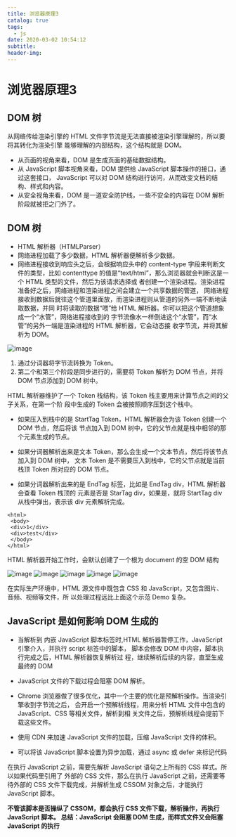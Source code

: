 ```yaml
---
title: 浏览器原理3
catalog: true
tags:
  - js
date: 2020-03-02 10:54:12
subtitle:
header-img:
---
```


# 浏览器原理3

## DOM 树
从⽹络传给渲染引擎的 HTML ⽂件字节流是⽆法直接被渲染引擎理解的，所以要将其转化为渲染引擎
能够理解的内部结构，这个结构就是 DOM。
- 从⻚⾯的视⻆来看，DOM 是⽣成⻚⾯的基础数据结构。
- 从 JavaScript 脚本视⻆来看，DOM 提供给 JavaScript 脚本操作的接⼝，通过这套接⼝，
JavaScript 可以对 DOM 结构进⾏访问，从⽽改变⽂档的结构、样式和内容。
- 从安全视⻆来看，DOM 是⼀道安全防护线，⼀些不安全的内容在 DOM 解析阶段就被拒之⻔外了。

## DOM 树
- HTML 解析器（HTMLParser）
- ⽹络进程加载了多少数据，HTML 解析器便解析多少数据。
- ⽹络进程接收到响应头之后，会根据响应头中的 content-type 字段来判断⽂件的类型，⽐如 contenttype
的值是“text/html”，那么浏览器就会判断这是⼀个 HTML 类型的⽂件，然后为该请求选择或
者创建⼀个渲染进程。渲染进程准备好之后，⽹络进程和渲染进程之间会建⽴⼀个共享数据的管道，
⽹络进程接收到数据后就往这个管道⾥⾯放，⽽渲染进程则从管道的另外⼀端不断地读取数据，并同
时将读取的数据“喂”给 HTML 解析器。你可以把这个管道想象成⼀个“⽔管”，⽹络进程接收到的
字节流像⽔⼀样倒进这个“⽔管”，⽽“⽔管”的另外⼀端是渲染进程的 HTML 解析器，它会动态接
收字节流，并将其解析为 DOM。

![image](https://taojiangcb.github.io/jtblogs/article/%E6%B5%8F%E8%A7%88%E5%99%A8%E5%8E%9F%E7%90%863/WeChat52ad8493db2f402c53499c60012992c3.png)

1. 通过分词器将字节流转换为 Token。
2. 第⼆个和第三个阶段是同步进⾏的，需要将 Token 解析为 DOM 节点，并将 DOM 节点添加到 DOM
树中。

HTML 解析器维护了⼀个 Token 栈结构，该 Token 栈主要⽤来计算节点之间的⽗⼦关系，在第⼀个阶
段中⽣成的 Token 会被按照顺序压到这个栈中。

- 如果压⼊到栈中的是 StartTag Token，HTML 解析器会为该 Token 创建⼀个 DOM 节点，然后将该
节点加⼊到 DOM 树中，它的⽗节点就是栈中相邻的那个元素⽣成的节点。

- 如果分词器解析出来是⽂本 Token，那么会⽣成⼀个⽂本节点，然后将该节点加⼊到 DOM 树中，
⽂本 Token 是不需要压⼊到栈中，它的⽗节点就是当前栈顶 Token 所对应的 DOM 节点。

- 如果分词器解析出来的是 EndTag 标签，⽐如是 EndTag div，HTML 解析器会查看 Token 栈顶的
元素是否是 StarTag div，如果是，就将 StartTag div 从栈中弹出，表⽰该 div 元素解析完成。

```
<html>
 <body>
 <div>1</div>
 <div>test</div>
 </body>
</html>
```

HTML 解析器开始⼯作时，会默认创建了⼀个根为 document 的空 DOM 结构

![image](https://taojiangcb.github.io/jtblogs/article/%E6%B5%8F%E8%A7%88%E5%99%A8%E5%8E%9F%E7%90%863/WeChat8a40bfbf8e76322e73cf664fa76d5e1f.png)
![image](https://taojiangcb.github.io/jtblogs/article/%E6%B5%8F%E8%A7%88%E5%99%A8%E5%8E%9F%E7%90%863/WeChat5ab7d5d6900b2678779a2b58eadf8954.png)
![image](https://taojiangcb.github.io/jtblogs/article/%E6%B5%8F%E8%A7%88%E5%99%A8%E5%8E%9F%E7%90%863/WeChatfeec94cc72d107d0e840223e727659a5.png)
![image](https://taojiangcb.github.io/jtblogs/article/%E6%B5%8F%E8%A7%88%E5%99%A8%E5%8E%9F%E7%90%863/WeChat262e994bb3a19dc93cd589a8d401c55a.png)
![image](https://taojiangcb.github.io/jtblogs/article/%E6%B5%8F%E8%A7%88%E5%99%A8%E5%8E%9F%E7%90%863/WeChat277700336ceb7ac8f2345a7425d267fb.png)

在实际⽣产环境中，HTML 源⽂件中既包含 CSS 和 JavaScript，⼜包含图⽚、⾳频、视频等⽂件，所
以处理过程远⽐上⾯这个⽰范 Demo 复杂。

## JavaScript 是如何影响 DOM ⽣成的

- 当解析到 内嵌 JavaScript 脚本标签时,HTML 解析器暂停⼯作，JavaScript 引擎介⼊，并执⾏
script 标签中的脚本， 脚本会修改 DOM 中内容，脚本执⾏完成之后，HTML 解析器恢复解析过
程，继续解析后续的内容，直⾄⽣成最终的 DOM

- JavaScript ⽂件的下载过程会阻塞 DOM 解析。

- Chrome 浏览器做了很多优化，其中⼀个主要的优化是预解析操作。当渲染引擎收到字节流之后，
会开启⼀个预解析线程，⽤来分析 HTML ⽂件中包含的 JavaScript、CSS 等相关⽂件，解析到相
关⽂件之后，预解析线程会提前下载这些⽂件。

- 使⽤ CDN 来加速 JavaScript ⽂件的加载，压缩 JavaScript ⽂件的体积。

- 可以将该 JavaScript 脚本设置为异步加载，通过 async 或 defer 来标记代码

在执⾏ JavaScript 之前，需要先解析 JavaScript 语句之上所有的 CSS 样式。所以如果代码⾥引⽤了
外部的 CSS ⽂件，那么在执⾏ JavaScript 之前，还需要等待外部的 CSS ⽂件下载完成，并解析⽣成
CSSOM 对象之后，才能执⾏ JavaScript 脚本。

<b>不管该脚本是否操纵了 CSSOM，都会执⾏ CSS ⽂件下载，解析操作，再执⾏ JavaScript 脚本。
总结：JavaScript 会阻塞 DOM ⽣成，⽽样式⽂件⼜会阻塞 JavaScript 的执⾏</b>